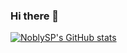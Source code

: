 ### Hi there 👋

<!--
**NoblySP/NoblySP** is a ✨ _special_ ✨ repository because its `README.md` (this file) appears on your GitHub profile.
-->


[![NoblySP's GitHub stats](https://github-readme-stats.vercel.app/api?username=NoblySP&count_private=true&show_icons=true&theme=dracula&border_radius=10&hide_border=true)](https://github.com/NoblySP/github-readme-stats)

